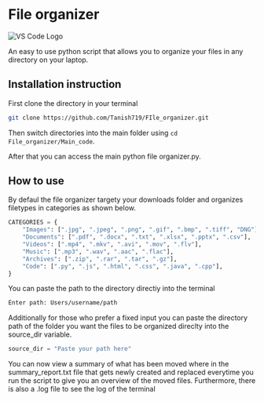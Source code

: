 # File organizer

![VS Code Logo](https://code.visualstudio.com/assets/images/code-stable.png)

An easy to use python script that allows you to organize your files in any directory on your laptop. 

## Installation instruction

First clone the directory in your terminal
```bash
git clone https://github.com/Tanish719/FIle_organizer.git
```

Then switch directories into the main folder using ```cd File_organizer/Main_code```. 

After that you can access the main python file organizer.py.

## How to use

By defaul the file organizer targety your downloads folder and organizes filetypes in categories as shown below.
```python
CATEGORIES = {
    "Images": [".jpg", ".jpeg", ".png", ".gif", ".bmp", ".tiff", "DNG"],
    "Documents": [".pdf", ".docx", ".txt", ".xlsx", ".pptx", ".csv"],
    "Videos": [".mp4", ".mkv", ".avi", ".mov", ".flv"],
    "Music": [".mp3", ".wav", ".aac", ".flac"],
    "Archives": [".zip", ".rar", ".tar", ".gz"],
    "Code": [".py", ".js", ".html", ".css", ".java", ".cpp"],
}
```

You can paste the path to the directory directiy into the terminal
```bash
Enter path: Users/username/path
```
Additionally for those who prefer a fixed input you can paste the directory path of the folder you want the files to be organized direclty into the source_dir variable. 
```python
source_dir = "Paste your path here"
```
You can now view a summary of what has been moved where in the summary_report.txt file that gets newly created and replaced everytime you run the script to give you an overview of the moved files. Furthermore, there is also a .log file to see the log of the terminal
